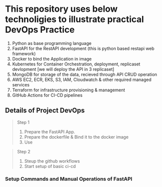 # This repository uses below technoligies to illustrate practical DevOps Practice

1. Python as base programming language
2. FastAPI for the RestAPI development (this is python based restapi web framework)
3. Docker to bind the Application in image 
4. Kubernetes for Container Orchestration, deployment, replicaset devlopment [we will deploy the API in 3 replicaset]
5. MongoDB for storage of the data, recieved through API CRUD operation 
6. AWS EC2, ECR, EKS, S3, IAM, Cloudwatch & other required managed services
7. Terraform for infrastructure provisioning & management 
8. GitHub Actions for CI-CD pipelines 

## Details of Project DevOps

> Step 1
> 1. Prepare the FastAPI App.
> 2. Prepare the dockerfile & Bind it to the docker image
> 3. Use 

> Step 2
> 1. Steup the github workflows 
> 2. Start setup of basic ci-cd 


### Setup Commands and Manual Operations of FastAPI
